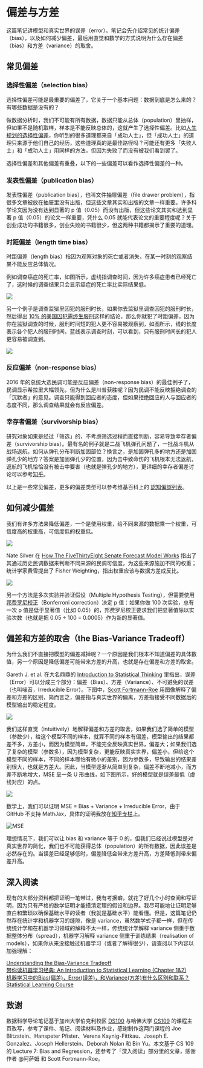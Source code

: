 # 偏差与方差
这篇笔记讲模型和真实世界的误差（error）。笔记会先介绍常见的统计偏差（bias），以及如何减少偏差，最后用直觉和数学的方式说明为什么存在偏差（bias）和方差（variance）的取舍。

## 常见偏差
### 选择性偏差（selection bias）
选择性偏差可能是最重要的偏差了，它关于一个基本问题：数据到底是怎么来的？有哪些数据是没有的？

做数据分析时，我们不可能有所有数据，数据只能从总体（population）里抽样，但如果不是随机取样，样本是不能反映总体的，这就产生了选择性偏差。比如[人生规划的选择性偏差](https://zhuanlan.zhihu.com/p/28858045)，你听到的很多道理都来自「成功人士」，但「成功人士」的道理只来源于他们自己的经历，这些道理真的是最佳路径吗？可能还有更多「失败人士」和「成功人士」用同样的方法，但因为失败了而没有被我们看到罢了。

选择性偏差和其他偏差有重叠，以下的一些偏差可以看作选择性偏差的一种。

### 发表性偏差（publication bias）
发表性偏差（publication bias），也叫文件抽屉偏差（ﬁle drawer problem），指很多文章被放在抽屉里没有出版，但这些文章其实和出版的文章一样重要。许多科学论文因为没有达到显著的 p 值（0.05）而没有出版，但这些论文其实和达到显著 p 值（0.05）的论文一样重要，凭什么 0.05 就能代表论文的重要程度呢？关于创业成功的书籍很多，创业失败的书籍很少，但这两种书籍都揭示了重要的道理。

### 时距偏差（length time bias）
时距偏差（length bias）指因为观察对象的死亡或者消失，在某一时刻的观察结果不能反应总体情况。

例如调查癌症的死亡率，如图所示，虚线指调查时间，因为许多癌症患者已经死亡了，这时候的调查结果只会显示癌症的死亡率比实际结果低。

![](pics/length_bias_1.png)

另一个例子是调查监狱里囚犯的服刑时长，如果你去监狱里调查囚犯的服刑时长，然后得出 [10% 的美国囚犯需终生服刑](http://www.nytimes.com/2012/02/26/health/dealing-with-dementia-among-aging-criminals.html?pagewanted=all)这样的结论，那么你就犯了时距偏差，因为你在监狱调查的时候，服刑时间短的犯人更不容易被观察到，如图所示，线的长度表示各个犯人的服刑时间，蓝线表示调查时刻，可以看到，只有服刑时间长的犯人更容易被调查到。

![](pics/length_bias_2.png)

### 反应偏差（non-response bias）
2016 年的总统大选民调可能是反应偏差（non-response bias）的最佳例子了，民调显示希拉里大幅领先，但为什么是川普获胜呢？因为民调不能反映拒绝调查的「沉默者」的意见。调查只能得到回应者的态度，但如果拒绝回应的人与回应者的态度不同，那么调查结果就会有反应偏差。

### 幸存者偏差（survivorship bias）
研究对象如果是经过「筛选」的，不考虑筛选过程而直接判断，容易导致幸存者偏差（survivorship bias）。最有名的例子就是二战飞机弹孔问题了，一批战斗机从战场返航，如何从弹孔分布判断加固部位？换言之，是加固弹孔多的地方还是加固弹孔少的地方？答案是加固弹孔少的位置，因为击中致命伤的飞机根本无法返航，返航的飞机恰恰没有被击中要害（也就是弹孔少的地方），更详细的幸存者偏差讨论可以参考[知乎](https://www.zhihu.com/question/21949175/answer/19938682)。

以上是一些常见偏差，更多的偏差类型可以参考维基百科上的 [認知偏誤列表](https://zh.wikipedia.org/wiki/%E8%AA%8D%E7%9F%A5%E5%81%8F%E8%AA%A4%E5%88%97%E8%A1%A8)。

## 如何减少偏差
我们有许多方法来降低偏差，一个是使用权重，给不同来源的数据乘一个权重，可信度高的权重高，可信度低的权重低。

![](pics/weight.png)

Nate Silver 在 [How The FiveThirtyEight Senate Forecast Model Works](https://fivethirtyeight.com/features/how-the-fivethirtyeight-senate-forecast-model-works/) 指出了其通过历史民调数据来判断不同来源的民调可信度，为这些来源施加不同的权重；统计学家费雪提出了 Fisher Weighting，指出权重应该与数据方差成反比。

![](pics/fisher_weighting.png)

另一个方法是多次实验并验证假设（Multiple Hypothesis Testing），但需要使用[邦费罗尼校正](https://zh.wikipedia.org/wiki/邦费罗尼校正?oldformat=true)（Bonferroni correction）决定 p 值：如果你做 100 次实验，总有一次 p 值是低于显著值（比如 0.05）的，邦费罗尼校正要求我们把显著值除以实验次数（也就是把 0.05 ÷ 100 = 0.0005）作为新的显著值。

## 偏差和方差的取舍（the Bias-Variance Tradeoff）
为什么我们不直接把模型的偏差减掉呢？一个原因是我们根本不知道偏差的具体数值，另一个原因是降低偏差可能带来方差的升高，也就是存在偏差和方差的取舍。

Gareth J. et al. 在大名鼎鼎的 [Introduction to Statistical Thinking](https://lagunita.stanford.edu/courses/HumanitiesSciences/StatLearning/Winter2016/info) 里指出，误差（Error）可以分成三个部分：偏差（Bias）、方差（Variance）、不可避免的误差（也叫噪音，Irreducible Error）。下图中，[Scott Fortmann-Roe](http://scott.fortmann-roe.com/docs/BiasVariance.html) 用图像解释了偏差和方差的区别，简而言之，偏差指与真实世界的偏离，方差指接受不同数据后的模型输出的稳定程度。

![](pics/bias_varr.png)

我们这样直觉（intuitively）地解释偏差和方差的取舍，如果我们选了简单的模型（参数少），给这个模型不同的样本，就算不同的样本有偏差，模型输出的结果都差不多，方差小，而因为模型简单，不能完全反映真实世界，偏差大；如果我们选了复杂的模型（参数多），因为模型复杂，更能反映真实世界，偏差小，但给这个模型不同的样本，不同的样本哪怕有微小的差别，因为参数多，导致输出的结果差别很大，也就是方差大。因此，当模型逐渐从简单到复杂，偏差不断地减小，而方差不断地增大，MSE 呈一条 U 形曲线，如下图所示，好的模型就是误差最低（虚线对应）的点。

![](pics/bias_var_mse.png)

数学上，我们可以证明 MSE = Bias + Variance + Irreducible Error，由于 GitHub 不支持 MathJax，具体的证明我放在[知乎专栏](https://zhuanlan.zhihu.com/p/29048531)上。

![MSE](https://i.loli.net/2017/09/04/59ad5aa018f72.png)

理想情况下，我们可以让 bias 和 variance 等于 0 的，但我们已经说过模型是对真实世界的简化，我们也不可能获得总体（population）的所有数据，因此误差是必然存在的。当误差已经足够低时，偏差降低会带来方差升高，方差降低则带来偏差升高。


## 深入阅读
现有的大部分资料都把证明一笔带过，我有考据癖，就花了好几个小时查阅和写证明，因为只有严格的数学证明才能摸清定理的假设和边界。我尽可能地让证明足够直白和繁琐以确保基础水平的读者（我就是基础水平）能看懂。但是，这篇笔记仍然存在统计学和机器学习的缝隙，像是 variance，虽然数学式子都一样，但在传统统计学和在机器学习领域的解释不太一样，传统统计学解释 variance 侧重于数据整体分布（spread），机器学习解释 variance 侧重于训练结果（realisation of models），如果你从来没接触过机器学习（或者了解得很少），请查阅以下内容以加强理解：

[Understanding the Bias-Variance Tradeoff](http://scott.fortmann-roe.com/docs/BiasVariance.html)  
[带你读机器学习经典: An Introduction to Statistical Learning (Chapter 1&2)](https://zhuanlan.zhihu.com/p/27556007)  
[机器学习中的Bias(偏差)，Error(误差)，和Variance(方差)有什么区别和联系？](https://www.zhihu.com/question/27068705)  
[Statistical Learning Course](https://lagunita.stanford.edu/courses/HumanitiesSciences/StatLearning/Winter2016/info)  

## 致谢

数据科学导论笔记基于加州大学伯克利校区 [DS100](http://www.ds100.org/sp17/syllabus) 与哈佛大学 [CS109](http://cs109.github.io/2015/pages/videos.html) 的课程主页改写，参考了课件、笔记、阅读材料及作业，感谢制作这两门课程的 Joe Blitzstein、Hanspeter Pfister、Verena Kaynig-Fittkau、Joseph E. Gonzalez、Joseph Hellerstein、Deborah Nolan 和 Bin Yu。本文基于 CS 109 的 Lecture 7: Bias and Regression，还参考了「深入阅读」部分里的文章，感谢作者 @阿萨姆 和 Scott Fortmann-Roe。
